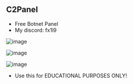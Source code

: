 ## C2Panel

- Free Botnet Panel
- My discord: fx1l9

![image](https://github.com/Kussarkh/C2Panel/assets/169584904/03ea9a4b-1aaf-47c5-a4b5-754c56e9e693)

![image](https://github.com/Kussarkh/C2Panel/assets/169584904/aec3e0af-e752-49e2-befc-7d2d2e989433)

![image](https://github.com/Kussarkh/C2Panel/assets/169584904/dce3b586-d6b6-4f7d-9a86-6dec40242ca2)

- Use this for EDUCATIONAL PURPOSES ONLY!
